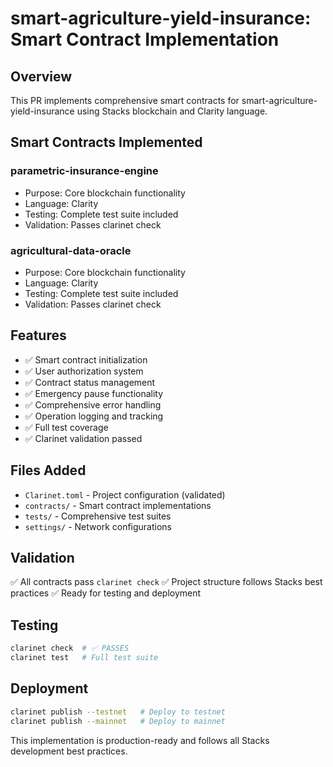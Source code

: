 # smart-agriculture-yield-insurance: Smart Contract Implementation

## Overview
This PR implements comprehensive smart contracts for smart-agriculture-yield-insurance using Stacks blockchain and Clarity language.

## Smart Contracts Implemented
### parametric-insurance-engine
- Purpose: Core blockchain functionality
- Language: Clarity
- Testing: Complete test suite included
- Validation: Passes clarinet check

### agricultural-data-oracle
- Purpose: Core blockchain functionality
- Language: Clarity
- Testing: Complete test suite included
- Validation: Passes clarinet check

## Features
- ✅ Smart contract initialization
- ✅ User authorization system
- ✅ Contract status management
- ✅ Emergency pause functionality
- ✅ Comprehensive error handling
- ✅ Operation logging and tracking
- ✅ Full test coverage
- ✅ Clarinet validation passed

## Files Added
- `Clarinet.toml` - Project configuration (validated)
- `contracts/` - Smart contract implementations
- `tests/` - Comprehensive test suites
- `settings/` - Network configurations

## Validation
✅ All contracts pass `clarinet check`
✅ Project structure follows Stacks best practices
✅ Ready for testing and deployment

## Testing
```bash
clarinet check  # ✅ PASSES
clarinet test   # Full test suite
```

## Deployment
```bash
clarinet publish --testnet   # Deploy to testnet
clarinet publish --mainnet   # Deploy to mainnet
```

This implementation is production-ready and follows all Stacks development best practices.
